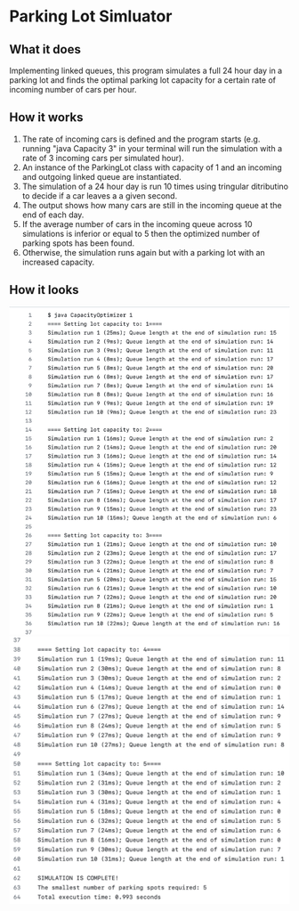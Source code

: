 # Parking Lot Simluator

## What it does
Implementing linked queues, this program simulates a full 24 hour day in a parking lot and finds the optimal parking lot capacity for a certain rate of incoming number of cars per hour. 

## How it works
1. The rate of incoming cars is defined and the program starts (e.g. running "java Capacity 3" in your terminal will run the simulation with a rate of 3 incoming cars per simulated hour).
2. An instance of the ParkingLot class with capacity of 1 and an incoming and outgoing linked queue are instantiated.
3. The simulation of a 24 hour day is run 10 times using tringular ditributino to decide if a car leaves a a given second.
4. The output shows how many cars are still in the incoming queue at the end of each day.
5. If the average number of cars in the incoming queue across 10 simulations is inferior or equal to 5 then the optimized number of parking spots has been found.
6. Otherwise, the simulation runs again but with a parking lot with an increased capacity.

## How it looks
![](outputs/o1.png)
![](outputs/o2.png)
